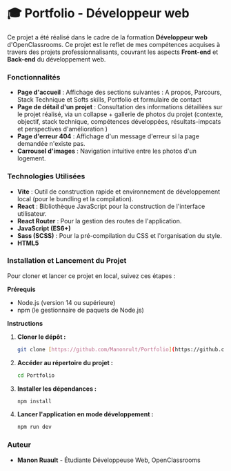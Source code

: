 # 🎓 Portfolio - Développeur web

Ce projet a été réalisé dans le cadre de la formation **Développeur web** d'OpenClassrooms. Ce projet est le reflet de mes compétences acquises à travers des projets professionnalisants, couvrant les aspects **Front-end** et **Back-end** du développement web.

### Fonctionnalités

- **Page d'accueil** : Affichage des sections suivantes : A propos, Parcours, Stack Technique et Softs skills, Portfolio et formulaire de contact
- **Page de détail d'un projet** : Consultation des informations détaillées sur le projet réalisé, via un collapse + gallerie de photos du projet (contexte, objectif, stack technique, compétences développées, résultats-impcats et perspectives d'amélioration )
- **Page d'erreur 404** : Affichage d'un message d'erreur si la page demandée n'existe pas.
- **Carrousel d'images** : Navigation intuitive entre les photos d'un logement.

### Technologies Utilisées

- **Vite** : Outil de construction rapide et environnement de développement local (pour le bundling et la compilation).
- **React** : Bibliothèque JavaScript pour la construction de l'interface utilisateur.
- **React Router** : Pour la gestion des routes de l'application.
- **JavaScript (ES6+)**
- **Sass (SCSS)** : Pour la pré-compilation du CSS et l'organisation du style.
- **HTML5**

### Installation et Lancement du Projet

Pour cloner et lancer ce projet en local, suivez ces étapes :

**Prérequis**

- Node.js (version 14 ou supérieure)
- npm (le gestionnaire de paquets de Node.js)

**Instructions**

1.  **Cloner le dépôt :**

    ```bash
    git clone [https://github.com/Manonrult/Portfolio](https://github.com/Manonrult/Portfolio)
    ```

2.  **Accéder au répertoire du projet :**

    ```bash
    cd Portfolio
    ```

3.  **Installer les dépendances :**

    ```bash
    npm install
    ```

4.  **Lancer l'application en mode développement :**
    ```bash
    npm run dev
    ```

### Auteur

- **Manon Ruault** - Étudiante Développeuse Web, OpenClassrooms
